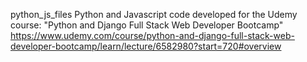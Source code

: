 python_js_files
Python and Javascript code developed for the Udemy course: "Python and Django Full Stack Web Developer Bootcamp"
https://www.udemy.com/course/python-and-django-full-stack-web-developer-bootcamp/learn/lecture/6582980?start=720#overview